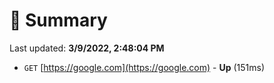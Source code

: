 # 📖 Summary
Last updated: **3/9/2022, 2:48:04 PM**

- `GET` [https://google.com](https://google.com) - **Up** (151ms)

